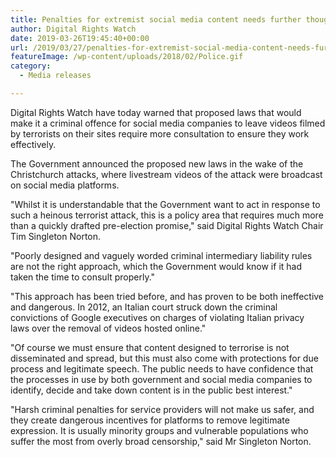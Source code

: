 ```yaml
---
title: Penalties for extremist social media content needs further thought
author: Digital Rights Watch
date: 2019-03-26T19:45:40+00:00
url: /2019/03/27/penalties-for-extremist-social-media-content-needs-further-thought/
featureImage: /wp-content/uploads/2018/02/Police.gif
category:
  - Media releases

---
```

Digital Rights Watch have today warned that proposed laws that would make it a criminal offence for social media companies to leave videos filmed by terrorists on their sites require more consultation to ensure they work effectively.


The Government announced the proposed new laws in the wake of the Christchurch attacks, where livestream videos of the attack were broadcast on social media platforms.


"Whilst it is understandable that the Government want to act in response to such a heinous terrorist attack, this is a policy area that requires much more than a quickly drafted pre-election promise," said Digital Rights Watch Chair Tim Singleton Norton.


"Poorly designed and vaguely worded criminal intermediary liability rules are not the right approach, which the Government would know if it had taken the time to consult properly."


"This approach has been tried before, and has proven to be both ineffective and dangerous. In 2012, an Italian court struck down the criminal convictions of Google executives on charges of violating Italian privacy laws over the removal of videos hosted online."


"Of course we must ensure that content designed to terrorise is not disseminated and spread, but this must also come with protections for due process and legitimate speech. The public needs to have confidence that the processes in use by both government and social media companies to identify, decide and take down content is in the public best interest."


"Harsh criminal penalties for service providers will not make us safer, and they create dangerous incentives for platforms to remove legitimate expression. It is usually minority groups and vulnerable populations who suffer the most from overly broad censorship," said Mr Singleton Norton.
